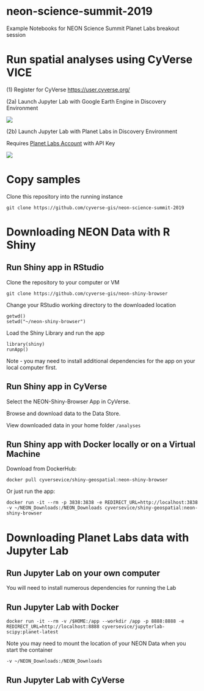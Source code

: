 # neon-science-summit-2019
Example Notebooks for NEON Science Summit Planet Labs breakout session

# Run spatial analyses using CyVerse VICE

(1) Register for CyVerse https://user.cyverse.org/

(2a) Launch Jupyter Lab with Google Earth Engine in Discovery Environment

<a href="https://de.cyverse.org/de/?type=quick-launch&quick-launch-id=694ae50d-7725-46b6-82a8-a04755c3e43a&app-id=1f5e7f3a-e46c-11e9-870d-008cfa5ae621" target="_blank"><img src="https://de.cyverse.org/Powered-By-CyVerse-blue.svg"></a>

(2b) Launch Jupyter Lab with Planet Labs in Discovery Environment

Requires [Planet Labs Account](https://planet.com) with API Key

<a href="https://de.cyverse.org/de/?type=quick-launch&quick-launch-id=25862506-3ffe-4867-8e2b-664d9df47ce3&app-id=0c91c2b0-eab9-11e9-a785-008cfa5ae621" target="_blank"><img src="https://de.cyverse.org/Powered-By-CyVerse-blue.svg"></a>

# Copy samples

Clone this repository into the running instance

```
git clone https://github.com/cyverse-gis/neon-science-summit-2019
```

# Downloading NEON Data with R Shiny

## Run Shiny app in RStudio

Clone the repository to your computer or VM

```
git clone https://github.com/cyverse-gis/neon-shiny-browser
```

Change your RStudio working directory to the downloaded location

```
getwd()
setwd("~/neon-shiny-browser")
```

Load the Shiny Library and run the app

```
library(shiny)
runApp()
```

Note - you may need to install additional dependencies for the app on your local computer first.

## Run Shiny app in CyVerse

Select the NEON-Shiny-Browser App in CyVerse.

Browse and download data to the Data Store.

View downloaded data in your home folder `/analyses`

## Run Shiny app with Docker locally or on a Virtual Machine

Download from DockerHub:

```
docker pull cyversevice/shiny-geospatial:neon-shiny-browser
```

Or just run the app:

```
docker run -it --rm -p 3838:3838 -e REDIRECT_URL=http://localhost:3838 -v ~/NEON_Downloads:/NEON_Downloads cyversevice/shiny-geospatial:neon-shiny-browser
```

# Downloading Planet Labs data with Jupyter Lab 

## Run Jupyter Lab on your own computer

You will need to install numerous dependencies for running the Lab

## Run Jupyter Lab with Docker

```
docker run -it --rm -v /$HOME:/app --workdir /app -p 8888:8888 -e REDIRECT_URL=http://localhost:8888 cyversevice/jupyterlab-scipy:planet-latest
```

Note you may need to mount the location of your NEON Data when you start the container

```
-v ~/NEON_Downloads:/NEON_Downloads
```
## Run Jupyter Lab with CyVerse

